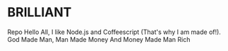 # BRILLIANT
Repo
Hello All, I like Node.js and Coffeescript (That's why I am made of!).
God Made Man, Man Made Money And Money Made Man Rich
